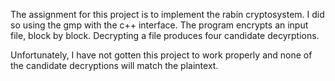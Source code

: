 The assignment for this project is to implement the rabin cryptosystem.
I did so using the gmp with the c++ interface.
The program encrypts an input file, block by block.
Decrypting a file produces four candidate decyrptions.

Unfortunately, I have not gotten this project to work properly and none of the candidate decryptions will match the plaintext.
